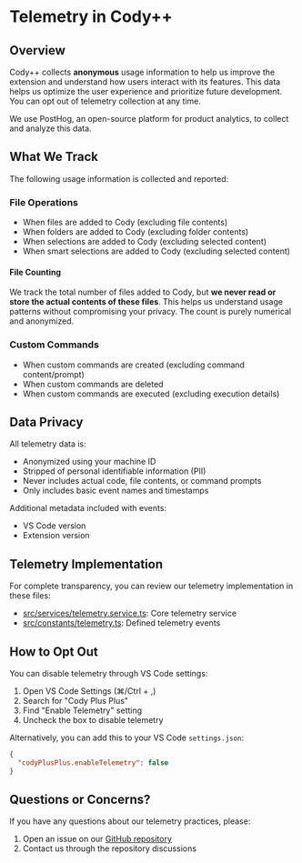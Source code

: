 # Telemetry in Cody++

## Overview

Cody++ collects **anonymous** usage information to help us improve the extension and understand how users interact with its features. This data helps us optimize the user experience and prioritize future development. You can opt out of telemetry collection at any time.

We use PostHog, an open-source platform for product analytics, to collect and analyze this data.

## What We Track

The following usage information is collected and reported:

### File Operations

- When files are added to Cody (excluding file contents)
- When folders are added to Cody (excluding folder contents)
- When selections are added to Cody (excluding selected content)
- When smart selections are added to Cody (excluding selected content)

#### File Counting

We track the total number of files added to Cody, but **we never read or store the actual contents of these files**. This helps us understand usage patterns without compromising your privacy. The count is purely numerical and anonymized.

### Custom Commands

- When custom commands are created (excluding command content/prompt)
- When custom commands are deleted
- When custom commands are executed (excluding execution details)

## Data Privacy

All telemetry data is:

- Anonymized using your machine ID
- Stripped of personal identifiable information (PII)
- Never includes actual code, file contents, or command prompts
- Only includes basic event names and timestamps

Additional metadata included with events:

- VS Code version
- Extension version

## Telemetry Implementation

For complete transparency, you can review our telemetry implementation in these files:

- [src/services/telemetry.service.ts](src/services/telemetry.service.ts): Core telemetry service
- [src/constants/telemetry.ts](src/constants/telemetry.ts): Defined telemetry events

## How to Opt Out

You can disable telemetry through VS Code settings:

1. Open VS Code Settings (⌘/Ctrl + ,)
2. Search for "Cody Plus Plus"
3. Find "Enable Telemetry" setting
4. Uncheck the box to disable telemetry

Alternatively, you can add this to your VS Code `settings.json`:

```json
{
  "codyPlusPlus.enableTelemetry": false
}
```

## Questions or Concerns?

If you have any questions about our telemetry practices, please:

1. Open an issue on our [GitHub repository](https://github.com/mnismt/codyplusplus)
2. Contact us through the repository discussions
